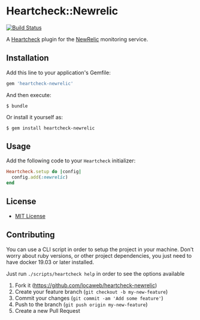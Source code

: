 # Heartcheck::Newrelic

[![Build Status](https://travis-ci.org/locaweb/heartcheck-newrelic.svg)](https://travis-ci.org/locaweb/heartcheck-newrelic)

A [Heartcheck](https://github.com/locaweb/heartcheck) plugin for the
[NewRelic](https://newrelic.com/) monitoring service.

## Installation

Add this line to your application's Gemfile:

```ruby
gem 'heartcheck-newrelic'
```

And then execute:

    $ bundle

Or install it yourself as:

    $ gem install heartcheck-newrelic

## Usage

Add the following code to your `Heartcheck` initializer:

```ruby
Heartcheck.setup do |config|
  config.add(:newrelic)
end
```

## License
* [MIT License](https://github.com/locaweb/heartcheck-newrelic/blob/master/LICENSE)

## Contributing

You can use a CLI script in order to setup the project in your machine. Don't
worry about ruby versions, or other project dependencies, you just need to have
docker 19.03 or later installed.

Just run `./scripts/heartcheck help` in order to see the options available

1. Fork it (https://github.com/locaweb/heartcheck-newrelic)
2. Create your feature branch (`git checkout -b my-new-feature`)
3. Commit your changes (`git commit -am 'Add some feature'`)
4. Push to the branch (`git push origin my-new-feature`)
5. Create a new Pull Request
